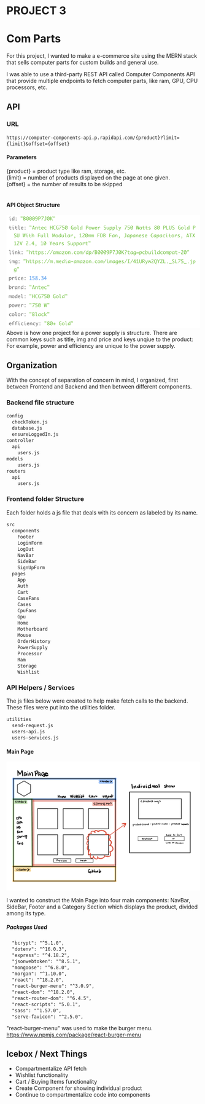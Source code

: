 <h1>PROJECT 3</h1>

<h1>Com Parts</h1>
For this project, I wanted to make a e-commerce site using the MERN stack that sells computer parts for custom builds and general use. 

I was able to use a third-party REST API called Computer Components API that provide multiple endpoints to fetch computer parts, like ram, GPU, CPU processors, etc. 

<h2>API</h2>
<h3>URL</h3>

```
https://computer-components-api.p.rapidapi.com/{product}?limit={limit}&offset={offset}
```

<h4>Parameters</h4>
{product} = product type like ram, storage, etc.</br>
{limit} = number of products displayed on the page at one given.</br>
{offset} = the number of results to be skipped</br>
</br>
<h4>API Object Structure</h4>

![API_Object](images/API_object_structure.png)
Above is how one project for a power supply is structure. There are common keys such as title, img and price and keys unqiue to the product: For example, power and efficiency are unique to the power supply.

<h2>Organization</h2>
With the concept of separation of concern in mind, I organized, first between Frontend and Backend and then between different components. 
</br>
<h3>Backend file structure</h3>

```
config
  checkToken.js
  database.js
  ensureLoggedIn.js
controller
  api
    users.js
models
    users.js
routers
  api
    users.js

```
  
<h3>Frontend folder Structure</h3>

Each folder holds a js file that deals with its concern as labeled by its name. 

```
src
  components
    Footer
    LoginForm
    LogOut
    NavBar
    SideBar
    SignUpForm
  pages
    App
    Auth
    Cart
    CaseFans
    Cases
    CpuFans
    Gpu
    Home
    Motherboard
    Mouse
    OrderHistory
    PowerSupply
    Processor
    Ram
    Storage
    Wishlist
```
<h3>API Helpers / Services</h3>

The js files below were created to help make fetch calls to the backend. These files were put into the utilities folder.

```
utilities
  send-request.js
  users-api.js
  users-services.js
```

<h4>Main Page</h4>

![WireframeMainPage](images/wireframe_mainpage.jpeg)

I wanted to construct the Main Page into four main components: NavBar, SideBar, Footer and a Category Section which displays the product, divided among its type. 

<h5>Packages Used</h5>

```
  "bcrypt": "^5.1.0",
  "dotenv": "^16.0.3",
  "express": "^4.18.2",
  "jsonwebtoken": "^8.5.1",
  "mongoose": "^6.8.0",
  "morgan": "^1.10.0",
  "react": "^18.2.0",
  "react-burger-menu": "^3.0.9",
  "react-dom": "^18.2.0",
  "react-router-dom": "^6.4.5",
  "react-scripts": "5.0.1",
  "sass": "^1.57.0",
  "serve-favicon": "^2.5.0",
```

"react-burger-menu" was used to make the burger menu. 
https://www.npmjs.com/package/react-burger-menu

<h2>Icebox / Next Things</h2>
<ul>
  <li>Compartmentalize API fetch</li>
  <li>Wishlist functionality</li>
  <li>Cart / Buying Items functionality</li>
  <li>Create Component for showing individual product</li>
  <li>Continue to compartmentalize code into components</li>
</ul>